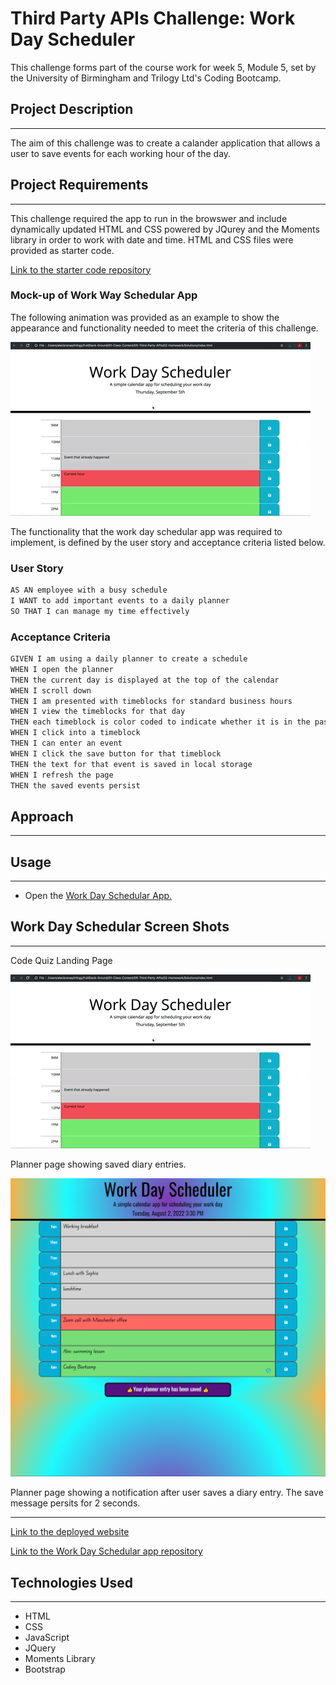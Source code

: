 # Third Party APIs Challenge: Work Day Scheduler

This challenge forms part of the course work for week 5, Module 5, set by the University of Birmingham and Trilogy Ltd's Coding Bootcamp.

## Project Description
---

The aim of this challenge was to create a calander application that allows a user to save events for each working hour of the day.
## Project Requirements
---
This challenge required the app to run in the browswer and include dynamically updated HTML and CSS powered by JQurey and the Moments library in order to work with date and time. HTML and CSS files were provided as starter code.

<a href="https://github.com/coding-boot-camp/super-disco"> Link to the starter code repository</a>

 
###  Mock-up of Work Way Schedular App

The following animation was provided as an example to show the  appearance and functionality needed to meet the criteria of this challenge.

![A user clicks on slots on the color-coded calendar and edits the events.](./assets/images/05-third-party-apis-homework-demo.gif)



The functionality that the work day schedular app was required to  implement, is defined by the user story and acceptance criteria listed below.  



### User Story
```md
AS AN employee with a busy schedule
I WANT to add important events to a daily planner
SO THAT I can manage my time effectively

```


### Acceptance Criteria
```md
GIVEN I am using a daily planner to create a schedule
WHEN I open the planner
THEN the current day is displayed at the top of the calendar
WHEN I scroll down
THEN I am presented with timeblocks for standard business hours
WHEN I view the timeblocks for that day
THEN each timeblock is color coded to indicate whether it is in the past, present, or future
WHEN I click into a timeblock
THEN I can enter an event
WHEN I click the save button for that timeblock
THEN the text for that event is saved in local storage
WHEN I refresh the page
THEN the saved events persist
```


## Approach 
---



 
## Usage
---
- Open the <a href="https://beanalini.github.io/funkyMonkeyTime/">Work Day Schedular App.</a>


##  Work Day Schedular Screen Shots
---

Code Quiz Landing Page

![work day schedular app](./assets/images/05-third-party-apis-homework-demo.gif)


Planner page showing saved diary entries.


![work day schedular app with save notification](./assets/images/planner-notification.PNG)

Planner page showing a notification after user saves a diary entry.  The save message persits for 2 seconds.





---

<a href="https://beanalini.github.io/funkyMonkeyTime/">Link to the deployed website </a>


<a href="https://github.com/Beanalini/funkyMonkeyTime"> Link to the Work Day Schedular app repository</a>

## Technologies Used
---
- HTML
- CSS
- JavaScript
- JQuery
- Moments Library
- Bootstrap

